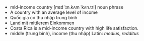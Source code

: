 - mid-income country	[mɪd ˈɪn.kʌm ˈkʌn.tri]	noun phrase
- A country with an average level of income
- Quốc gia có thu nhập trung bình
- Land mit mittlerem Einkommen
- Costa Rica is a mid-income country with high life satisfaction.
- middle (trung bình), income (thu nhập)	Latin: *medius*, *redditus*